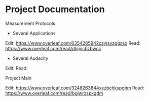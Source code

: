 Project Documentation
============


Measurement Protocols

* Several Applications
  
Edit: https://www.overleaf.com/6354285942czyjsvzggzsx
Read: https://www.overleaf.com/read/dhjpjcbzbwcc
    
* Several Audacity
  
Edit: 
Read: 

Project Main

Edit: https://www.overleaf.com/3248263844xxzbchkspghm
Read: https://www.overleaf.com/read/bgjwrzspkgdm
